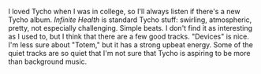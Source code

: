 I loved Tycho when I was in college, so I'll always listen if there's
a new Tycho album. *Infinite Health* is standard Tycho stuff:
swirling, atmospheric, pretty, not especially challenging. Simple
beats. I don't find it as interesting as I used to, but I think that
there are a few good tracks. "Devices" is nice. I'm less
sure about "Totem," but it has a strong upbeat energy. Some of the
quiet tracks are so quiet that I'm not sure that Tycho is aspiring to
be more than background music.
